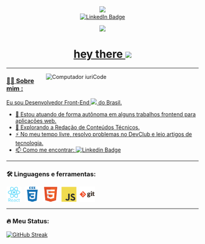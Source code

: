 

<div id="header" align="center">
  <img src="https://media.giphy.com/media/HscDLzkO8EOTmgkhQP/giphy.gif" width="100"/>
  <div id="badges">
  <a href="https://www.linkedin.com/in/filipe-costa-nascimento/">
    <img src="https://img.shields.io/badge/LinkedIn-blue?style=for-the-badge&logo=linkedin&logoColor=white" alt="LinkedIn Badge"/>
</div>

![](https://komarev.com/ghpvc/?username=filip3c0&color=006bed)
</div>


<h1 align="center">
  hey there
  <img src="https://media.giphy.com/media/hvRJCLFzcasrR4ia7z/giphy.gif" width="30px"/>
</h1>


---
<img src="https://raw.githubusercontent.com/MicaelliMedeiros/micaellimedeiros/master/image/computer-illustration.png" min-width="400px" max-width="400px" width="400px" align="right" alt="Computador iuriCode">

### :man_technologist: Sobre mim :

 Eu sou Desenvolvedor Front-End <img src="https://media.giphy.com/media/WUlplcMpOCEmTGBtBW/giphy.gif" width="30"> do Brasil. 
  
 
- :telescope: Estou atuando de forma autônoma em alguns trabalhos frontend para aplicações web.
- :seedling: Explorando a Redação de Conteúdos Técnicos.
- :zap: No meu tempo livre, resolvo problemas no DevClub e leio artigos de tecnologia.
- :mailbox: Como me encontrar: [![Linkedin Badge](https://img.shields.io/badge/-Filipe-blue?style=flat&logo=Linkedin&logoColor=white)](https://www.linkedin.com/in/filipe-costa-nascimento/)
  
  
---

### :hammer_and_wrench: Linguagens e ferramentas:

  <div>
    <img src="https://github.com/devicons/devicon/blob/master/icons/react/react-original-wordmark.svg" title="React" alt="React" width="40" height="40"/>&nbsp;
    <img src="https://github.com/devicons/devicon/blob/master/icons/css3/css3-plain-wordmark.svg"  title="CSS3" alt="CSS" width="40" height="40"/>&nbsp;
  <img src="https://github.com/devicons/devicon/blob/master/icons/html5/html5-original.svg" title="HTML5" alt="HTML" width="40" height="40"/>&nbsp;
  <img src="https://github.com/devicons/devicon/blob/master/icons/javascript/javascript-original.svg" title="JavaScript" alt="JavaScript" width="40" height="40"/>&nbsp;
  <img src="https://github.com/devicons/devicon/blob/master/icons/git/git-original-wordmark.svg" title="Git" **alt="Git" width="40" height="40"/>
  
  </div>
  
---

### :fire: Meu Status:
[![GitHub Streak](http://github-readme-streak-stats.herokuapp.com?user=Filip3C0&theme=dark&background=000000)](https://git.io/streak-stats)


